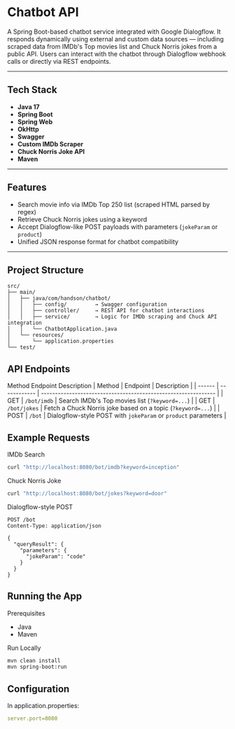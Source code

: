 # Chatbot API

A Spring Boot-based chatbot service integrated with Google Dialogflow. It responds dynamically using external and custom data sources — including scraped data from IMDb's Top movies list and Chuck Norris jokes from a public API. Users can interact with the chatbot through Dialogflow webhook calls or directly via REST endpoints.

---

## Tech Stack

- **Java 17**
- **Spring Boot**
- **Spring Web**
- **OkHttp**
- **Swagger**
- **Custom IMDb Scraper**
- **Chuck Norris Joke API**
- **Maven**

---

## Features

- Search movie info via IMDb Top 250 list (scraped HTML parsed by regex)
- Retrieve Chuck Norris jokes using a keyword
- Accept Dialogflow-like POST payloads with parameters (`jokeParam` or `product`)
- Unified JSON response format for chatbot compatibility
---

## Project Structure
```text
src/
├── main/
│   ├── java/com/handson/chatbot/
│   │   ├── config/         → Swagger configuration
│   │   ├── controller/     → REST API for chatbot interactions
│   │   ├── service/        → Logic for IMDb scraping and Chuck API integration
│   │   └── ChatbotApplication.java
│   └── resources/
│       └── application.properties
└── test/
```
## API Endpoints
Method	Endpoint	Description
| Method | Endpoint     | Description                                                    |
| ------ | ------------ | -------------------------------------------------------------- |
| GET    | `/bot/imdb`  | Search IMDb's Top movies list (`?keyword=...`)                 |
| GET    | `/bot/jokes` | Fetch a Chuck Norris joke based on a topic (`?keyword=...`)    |
| POST   | `/bot`       | Dialogflow-style POST with `jokeParam` or `product` parameters |

## Example Requests
IMDb Search
```bash
curl "http://localhost:8080/bot/imdb?keyword=inception"
```

Chuck Norris Joke
```bash
curl "http://localhost:8080/bot/jokes?keyword=door"
```
Dialogflow-style POST
```http
POST /bot
Content-Type: application/json

{
  "queryResult": {
    "parameters": {
      "jokeParam": "code"
    }
  }
}
```



## Running the App
Prerequisites
- Java
- Maven

Run Locally
```bash
mvn clean install
mvn spring-boot:run
```
## Configuration
In application.properties:
```Yaml
server.port=8080
```

